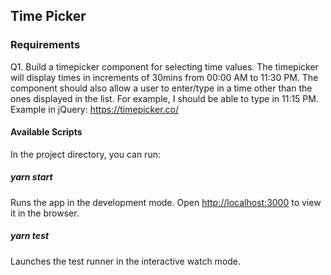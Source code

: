 ## Time Picker

### Requirements

Q1.
Build a timepicker component for selecting time values.
The timepicker will display times in increments of 30mins from 00:00 AM to 11:30 PM.
The component should also allow a user to enter/type in a time other than the ones displayed in the list.
For example, I should be able to type in 11:15 PM.
Example in jQuery: https://timepicker.co/

#### Available Scripts

In the project directory, you can run:

##### yarn start

Runs the app in the development mode. Open [http://localhost:3000](http://localhost:3000) to view it in the browser.

##### yarn test

Launches the test runner in the interactive watch mode.<br />
